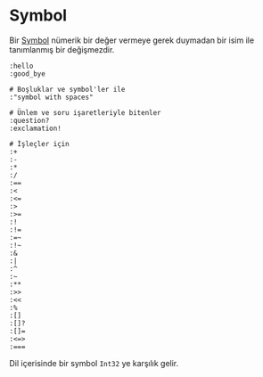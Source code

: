 # Symbol

Bir [Symbol](http://crystal-lang.org/api/Symbol.html) nümerik bir değer vermeye gerek duymadan bir isim ile tanımlanmış bir değişmezdir.

```crystal
:hello
:good_bye

# Boşluklar ve symbol'ler ile
:"symbol with spaces"

# Ünlem ve soru işaretleriyle bitenler
:question?
:exclamation!

# İşleçler için
:+
:-
:*
:/
:==
:<
:<=
:>
:>=
:!
:!=
:=~
:!~
:&
:|
:^
:~
:**
:>>
:<<
:%
:[]
:[]?
:[]=
:<=>
:===
```

Dil içerisinde bir symbol `Int32` ye karşılık gelir.
